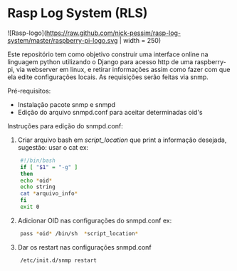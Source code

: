 # Rasp Log System (RLS)

![Rasp-logo](https://raw.github.com/nick-pessim/rasp-log-system/master/raspberry-pi-logo.svg | width = 250)

Este repositório tem como objetivo construir uma interface online na linguagem python utilizando o Django para acesso http de uma raspberry-pi, via webserver em linux, e retirar informações assim como fazer com que ela edite configurações locais. As requisições serão feitas via snmp.

Pré-requisitos:
-	Instalação pacote snmp e snmpd
-	Edição do arquivo snmpd.conf para aceitar determinadas oid's

Instruções para edição do snmpd.conf:
1.	Criar arquivo bash em *script_location* que print a informação desejada, sugestão: usar o cat
	ex: 
```bash
    #!/bin/bash
    if [ "$1" = "-g" ]
    then
    echo *oid*
    echo string
    cat *arquivo_info*
    fi
    exit 0
```

2.	Adicionar OID nas configurações do snmpd.conf
	ex:
```bash
	pass *oid* /bin/sh  *script_location*
```

3.	Dar os restart nas configurações snmpd.conf
```bash
	/etc/init.d/snmp restart
```
